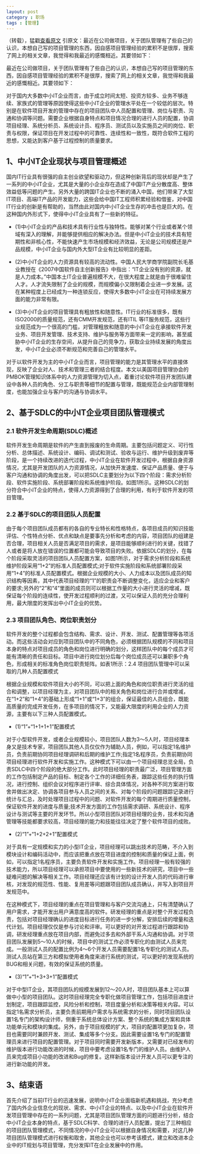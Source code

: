 ```yaml
---
layout: post
category : 职场 
tags : [管理]
---
```


（转载），猛戳[查看原文](http://www.cnblogs.com/DebugLZQ/archive/2012/07/03/2574931.html) 引原文：最近在公司做项目，关于团队管理有了些自己的认识，本想自己写的项目管理的东西，因自感项目管理经验的累积不是很厚，搜索了网上的相关文章，我觉得和我最近的感慨相近。其要领如下：
<!--break-->

最近在公司做项目，关于团队管理有了些自己的认识，本想自己写的项目管理的东西，因自感项目管理经验的累积不是很厚，搜索了网上的相关文章，我觉得和我最近的感慨相近。其要领如下：

对于国内大多数中小IT企业而言，由于成立时间太短、投资方较多、业务不够连续、家族式的管理等原因使得这些中小IT企业的管理水平处在一个较低的层次。特别是在软件项目开发的管理中存在的项目团队中人员配置和管理、岗位与职责、沟通和协调等问题。需要企业根据自身特点和项目情况合理的进行人员的配置，协调项目经理、系统分析员、系统设计员、程序员、测试员以及实施员之间的岗位、职责与权限，保证项目在开发过程中的可靠性、连续性和一致性，既符合软件工程的思想，又能达到客户基于过程控制的质量要求。

## 1、中小IT企业现状与项目管理概述

国内IT行业具有很强的自主创业欲望和驱动力，但这种创新背后的现状却是产生了一系列的中小IT企业，尤其是大量的小企业存在造成了中国IT产业分散度高、整体效益低等问题的产生。另外大量的跨国IT企业也不断的涌入中国，他们带来了大型IT项目、高端IT产品的开发能力，这些会给中国IT工程师积累经验和借鉴，对中国IT行业的创新是有帮助的，当然由此对国内中小IT企业生存的冲击也是巨大的。在这种国内外形式下，使得中小IT企业具有了一些新的特征。

- (1)中小IT企业的产品和技术具有行业性与独特性。能够对某个行业或者某个领域有深入的理解，并能够提供相应的解决办法。但是中小IT企业的技术具有短期性和非核心性，不能快速产生市场规模和经济效益，无论是公司规模还是产品规模，中小IT企业与国内外大型IT企业有比较明显的差距。

- (2)中小IT企业的人力资源具有较高的流动性。中国人民大学商学院副院长毛基业教授在《2007中国软件自主创新报告》中指出：“IT企业没有别的资源，就是人力成本。”中国本土IT企业普遍规模不大，在很大程度上就是由于很难留住人才。人才流失限制了企业的规模，而规模偏小又限制着企业进一步发展。这在某种程度上已经成为一种连锁反应，使得大多数中小IT企业在可持续发展方面的能力非常有限。

- (3)中小IT企业的项目管理具有粗放性和随意性。IT行业的标准很多，既有ISO2000的质量规范，还有CMM开发规范，还有ITIL 等IT服务规范，这些行业规范成为一个很高的门槛，对管理粗放和随意的中小IT企业在承接软件开发业务、项目开发管理、技术支持、维护与服务等方面带来一定的影响，甚至威胁中小IT企业的生存空间，从提升自己的竞争力，获取企业持续发展的角度出发，中小IT企业必须不断规范和完善自己的管理水平。

对于以软件开发为主的中小IT企业而言，项目管理的能力是其管理水平的直接体现，反映了企业对人、技术和管理三者的结合程度。本文以美国项目管理协会的PMBOK管理知识体系中的人力资源管理为切入点，着重讨论软件项目开发团队建设中各种人员的角色、分工与职责等细节的配置与管理，既能规范企业内部管理制度，也能加强企业与客户的沟通与协调水平。

## 2、基于SDLC的中小IT企业项目团队管理模式

### 2.1 软件开发生命周期(SDLC)概述

软件开发生命周期是软件的产生直到报废的生命周期。主要包括问题定义、可行性分析、总体描述、系统设计、编码、调试和测试、验收与运行、维护升级到废弃等阶段，是一个持续改进的迭代过程，中小IT企业在软件开发过程中，根据自身资源情况，尤其是开发团队的人力资源情况，从加快开发速度、保证产品质量、便于与客户沟通和协调的角度出发，可以把SDLC主要划分为以下四个阶段：需求分析阶段、软件实施阶段、系统部署阶段和系统维护阶段。如图1所示。这种SDLC的划分符合中小IT企业的特点，使得人力资源得到了合理的利用，有利于软件开发的项目管理。

### 2.2 基于SDLC的项目团队人员配置

由于每个项目团队成员都有的各自的专业特长和性格特点，各项目成员的知识技能评估、个性特点分析、优点和缺点是要事先分析和考虑的内容，项目团队的组建是否合理，项目相关人员是否满足项目的需求，是项目能够顺利进行的关键，找错了人或者是将人放在错误的位置都可能会导致项目的失败。依据SDLC的划分，在每个阶段采取灵活的项目团队人员配置方案，如图1所示，对于需求分析阶段和系统维护阶段采用“1+2”的标准人员配置模式;对于软件实施阶段和系统部署阶段采用“1+4”的标准人员配置模式。根据企业规模的大小、人力成本以及团队成员的知识结构等因素，其中代表项目经理的“1”的职责会不断调整变化，适应企业和客户的要求;另外的“2”和“4”里面的成员则可以根据工作量的大小进行灵活的增减，既保证每个阶段的连续性，使开发过程顺利的过渡，又可以保证人员的充分合理利用，最大限度的发挥出中小IT企业的优势。

### 2.3 项目团队角色、岗位职责划分

软件开发的整个过程都会包含结构、需求、设计、开发、测试、配置管理等各项活动。而这些活动会对应到项目团队中的不同角色，必须根据团队规模的不同和项目本身的特点对项目成员的角色和岗位进行明确的划分，这样团队中的每个成员才可能有清晰的责任和目标。项目中进行岗位划分后每个岗位成员还可以兼职多个角色，形成相关的标准角色岗位职责矩阵。如表1所示：2.4 项目团队管理中可以采取的几种人员配置模式

根据企业规模和软件项目大小的不同，可以把上面的角色和岗位职责进行灵活的组合和调整，以项目经理为主，对项目团队中的相关角色和岗位进行合并或增减，在“1+2”和“1+4”的基础上形成“1+1”或“1+3”的组合，保证最佳的人员组合，既能高质量的完成开发任务，在多项目的情况下，又能最大限度的利用企业的人力资源，主要有以下三种人员配置模式。

- (1)“1”+“1+1+1+1”配置模式

对于小型软件开发，或者企业规模较小，项目团队人数为3～5人时，项目经理本身又是技术专家，项目团队其他人员仅仅作为辅助人员，例如，可以指定1名维护员，负责前期协同项目经理调研和后期的维护工作;指定1名程序员，负责前期协同项目经理进行软件开发和实施工作。这种模式下可以由一个项目经理总览全局，负责SDLC中四个阶段的绝大部分工作。此时项目经理的职责最广泛，项目管理方面的工作包括制定产品的目标、制定各个工作的详细任务表，跟踪这些任务的执行情况，进行控制、组织会议对程序进行评审、综合具体情况，对各种不同方案进行取舍并做出决定、协调各项目参与人员之间的关系、对每个阶段的问题跟踪记录进行统计与汇总，及时处理项目过程中的问题、对软件开发的每个周期进行质量控制，保证软件开发的进度与质量;技术开发方面的工作包括需求调研、系统设计、程序设计与测试等主要的开发环节。所以小型项目团队对项目经理的业务，技术和沟通管理等技能都要求较高，项目经理的能力和技能往往决定了整个软件项目的成败。

- (2)“1”+“1+2+2+1”配置模式

对于具有一定规模和实力的小型IT企业，项目经理可以跳出技术的范畴，不介入到模块设计和编码活动中，而应该把重点放在项目进度的控制和质量的保证上面，例如，可以指定1名程序员，主要负责软件开发和实施工作。项目经理一般有较强的技术能力，所以项目经理可以承担项目中要使用的一些新技术的研究，项目中一些疑难问题的解决等相关工作。项目经理还应该有计划的设计开发人员的代码进行审核，对发现的规范性、性能、复用差等问题跟项目团队成员确认，并写入到项目开发规范中。

在这种模式下，项目经理的重点在项目管理和与客户交流沟通上，只有清楚确认了用户需求，才能开发出用户满意度高的软件。研发经理的重点是对整个开发过程负责，包括对项目经理确认的进度目标进行任务的进一步分解，安排后续的增量和迭代计划。项目经理仅仅是参与讨论和评审。可以更好的对开发过程进行跟踪和协调，研发经理重点放在项目内部，而避免过多去和外部干系人沟通和协调。对于项目团队发展到5～10人的时候，项目中的测试工作必须专职化的由测试人员来完成。一般测试人员的配置比例为4～6个开发人员需要配置1名专职化的测试人员。测试人员站在第三方和模拟使用者角度来进行系统的测试，可以更好的发现系统的BUG和相关问题，有效的保证系统的质量。

- (3)“1”+“1+3+3+1”配置模式

对于中型IT企业，其项目团队的规模发展到12～20人时，项目团队基本上可以算做中小型的项目团队。这时项目经理完全专职化做项目管理工作，包括项目进度计划制定，项目跟踪监控，风险分析和控制，项目度量分析和决策等相关内容。可以指定1名需求分析员，主要负责前期用户需求与系统需求的分析，同时项目团队设置1名专门的架构设计师，侧重于系统总体设计方案、整个系统的集成方案和具体功能单元和模块的集成。另外，由于项目规模的扩大，项目的配置项更加复杂，项目也需要同时兼顾开发、测试、集成等多个分支。因此需要设置1名专门的配置管理员来进行项目的配置管理。对于项目同时需要开发新版本，又需要对已经发布的维护版本进行功能改进的时候，项目中要考虑设置1名专门的维护人员。由维护人员来完成项目小功能的改进和Bug的修复。这样新版本设计开发人员可以更专注的进行新功能的开发。

## 3、结束语

首先介绍了当前IT行业的迅速发展，说明中小IT企业面临新机遇和挑战，充分考虑了国内外企业信息化的现状、需求、中小IT企业的特点、以及中小IT企业在软件开发项目管理中存在的一系列问题，尤其是项目团队管理方面的问题进行分析，结合中小IT企业本身的特点，基于SDLC科学、合理的进行人员配置，提出了三种相应的项目团队管理模式，不同情况的中小IT企业可以根据自身情况和需要，对这几种项目团队管理模式进行权衡和取舍，其他企业也可以参考该模式，建立和改进本企业中的IT规划与项目管理，充分发挥IT在企业发展中的作用。